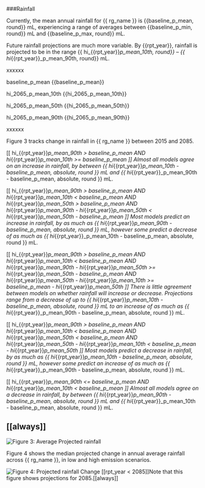 
###Rainfall

Currently, the mean annual rainfall for {{ rg_name }} is {{baseline_p_mean, round}} mL, experiencing a range of averages between {{baseline_p_min, round}} mL and {{baseline_p_max, round}} mL.

Future rainfall projections are much more variable.  By {{rpt_year}}, rainfall is projected to be in the range {{ hi_{{rpt_year}}_p_mean_10th, round}} &ndash; {{ hi_{{rpt_year}}_p_mean_90th, round}} mL.

xxxxxx

baseline_p_mean {{baseline_p_mean}}

hi_2065_p_mean_10th {{hi_2065_p_mean_10th}}

hi_2065_p_mean_50th {{hi_2065_p_mean_50th}}

hi_2065_p_mean_90th {{hi_2065_p_mean_90th}}

xxxxxx

Figure 3 tracks change in rainfall in {{ rg_name }} between 2015 and 2085.

[[  hi_{{rpt_year}}_p_mean_90th > baseline_p_mean
AND hi_{{rpt_year}}_p_mean_10th >= baseline_p_mean ]]
Almost all models agree on an increase in rainfall, by between {{ hi_{{rpt_year}}_p_mean_10th - baseline_p_mean, absolute, round }} mL and {{ hi_{{rpt_year}}_p_mean_90th - baseline_p_mean, absolute, round }} mL.

[[  hi_{{rpt_year}}_p_mean_90th > baseline_p_mean
AND hi_{{rpt_year}}_p_mean_10th < baseline_p_mean
AND hi_{{rpt_year}}_p_mean_50th > baseline_p_mean
AND hi_{{rpt_year}}_p_mean_90th - hi_{{rpt_year}}_p_mean_50th < hi_{{rpt_year}}_p_mean_50th - baseline_p_mean
]]
Most models predict an increase in rainfall, by as much as {{ hi_{{rpt_year}}_p_mean_90th - baseline_p_mean, absolute, round }} mL, however some predict a decrease of as much as {{ hi_{{rpt_year}}_p_mean_10th - baseline_p_mean, absolute, round }} mL.

[[  hi_{{rpt_year}}_p_mean_90th > baseline_p_mean
AND hi_{{rpt_year}}_p_mean_10th < baseline_p_mean
AND hi_{{rpt_year}}_p_mean_90th - hi_{{rpt_year}}_p_mean_50th >= hi_{{rpt_year}}_p_mean_50th - baseline_p_mean
AND hi_{{rpt_year}}_p_mean_50th - hi_{{rpt_year}}_p_mean_10th >= baseline_p_mean - hi_{{rpt_year}}_p_mean_50th
]]
There is little agreement between models on whether rainfall will increase or decrease. Projections range from a decrease of up to {{ hi_{{rpt_year}}_p_mean_10th - baseline_p_mean, absolute, round }} mL to an increase of as much as {{ hi_{{rpt_year}}_p_mean_90th - baseline_p_mean, absolute, round }} mL.

[[  hi_{{rpt_year}}_p_mean_90th > baseline_p_mean
AND hi_{{rpt_year}}_p_mean_10th < baseline_p_mean
AND hi_{{rpt_year}}_p_mean_50th < baseline_p_mean
AND hi_{{rpt_year}}_p_mean_50th - hi_{{rpt_year}}_p_mean_10th < baseline_p_mean - hi_{{rpt_year}}_p_mean_50th
]]
Most models predict a decrease in rainfall, by as much as {{ hi_{{rpt_year}}_p_mean_10th - baseline_p_mean, absolute, round }} mL, however some predict an increase of as much as {{ hi_{{rpt_year}}_p_mean_90th - baseline_p_mean, absolute, round }} mL.

[[  hi_{{rpt_year}}_p_mean_90th <= baseline_p_mean
AND hi_{{rpt_year}}_p_mean_10th < baseline_p_mean ]]
Almost all models agree on a decrease in rainfall, by between {{ hi_{{rpt_year}}_p_mean_90th - baseline_p_mean, absolute, round }} mL and {{ hi_{{rpt_year}}_p_mean_10th - baseline_p_mean, absolute, round }} mL.


[[always]]
----

![Figure 3: Average Projected rainfall]({{rg_url}}/absolute.climate.rainfall.png)

Figure 4 shows the median projected change in annual average rainfall across {{ rg_name }}, in low and high emission scenarios.

![Figure 4: Projected rainfall Change]({{rg_url}}/delta.rainfall.png)
[[rpt_year < 2085]]Note that this figure shows projections for 2085.[[always]]


